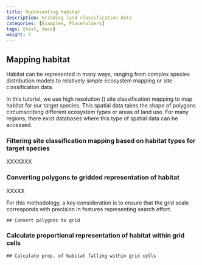 ```yaml
---
title: Representing habitat
description: Gridding land classification data
categories: [Examples, Placeholders]
tags: [test, docs]
weight: 4
---
```


## Mapping habitat

Habitat can be represented in many ways, ranging from complex species distribution models 
to relatively simple ecosystem mapping or site classification data.

In this tutorial, we use high resolution () site classification mapping to map habitat for our target species.
This spatial data takes the shape of polygons circumscribing different ecosystem types or areas of land use.
For many regions, there exist databases where this type of spatial data can be accessed. 

### Filtering site classification mapping based on habitat types for target species

XXXXXXX

### Converting polygons to gridded representation of habitat

XXXXX

For this methodology, a key consideration is to ensure that the grid scale 
corresponds with precision in features representing search effort.

```
## Convert polygons to grid

```

### Calculate proportional representation of habitat within grid cells

```
## Calculate prop. of habitat falling within grid cells

```


